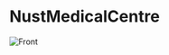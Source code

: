 # NustMedicalCentre
![Front](https://user-images.githubusercontent.com/94311382/147874485-9b06a324-51b5-4afa-9d7e-700da99b3b31.PNG)
